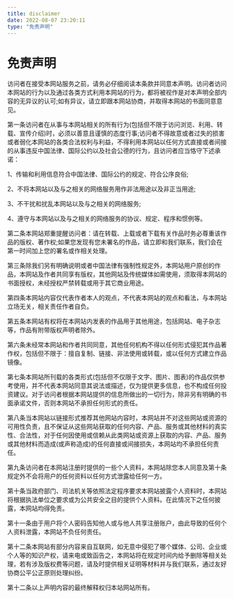 ```yaml
---
title: disclaimer
date: 2022-08-07 23:20:11
type: "免责声明"
---
```

# 免责声明

访问者在接受本网站服务之前，请务必仔细阅读本条款并同意本声明。访问者访问本网站的行为以及通过各类方式利用本网站的行为，都将被视作是对本声明全部内容的无异议的认可;如有异议，请立即跟本网站协商，并取得本网站的书面同意意见。

第一条访问者在从事与本网站相关的所有行为(包括但不限于访问浏览、利用、转载、宣传介绍)时，必须以善意且谨慎的态度行事;访问者不得故意或者过失的损害或者弱化本网站的各类合法权利与利益，不得利用本网站以任何方式直接或者间接的从事违反中国法律、国际公约以及社会公德的行为，且访问者应当恪守下述承诺：

1、传输和利用信息符合中国法律、国际公约的规定、符合公序良俗;

2、不将本网站以及与之相关的网络服务用作非法用途以及非正当用途;

3、不干扰和扰乱本网站以及与之相关的网络服务;

4、遵守与本网站以及与之相关的网络服务的协议、规定、程序和惯例等。

第二条本网站郑重提醒访问者：请在转载、上载或者下载有关作品时务必尊重该作品的版权、著作权;如果您发现有您未署名的作品，请立即和我们联系，我们会在第一时间加上您的署名或作相关处理。

第三条除我们另有明确说明或者中国法律有强制性规定外，本网站用户原创的作品，本网站及作者共同享有版权，其他网站及传统媒体如需使用，须取得本网站的书面授权，未经授权严禁转载或用于其它商业用途。

第四条本网站内容仅代表作者本人的观点，不代表本网站的观点和看法，与本网站立场无关，相关责任作者自负。

第五条本网站有权将在本网站内发表的作品用于其他用途，包括网站、电子杂志等，作品有附带版权声明者除外。

第六条未经常本网站和作者共同同意，其他任何机构不得以任何形式侵犯其作品著作权，包括但不限于：擅自复制、链接、非法使用或转载，或以任何方式建立作品镜像。

第七条本网站所刊载的各类形式(包括但不仅限于文字、图片、图表)的作品仅供参考使用，并不代表本网站同意其说法或描述，仅为提供更多信息，也不构成任何投资建议。对于访问者根据本网站提供的信息所做出的一切行为，除非另有明确的书面承诺文件，否则本网站不承担任何形式的责任。

第八条当本网站以链接形式推荐其他网站内容时，本网站并不对这些网站或资源的可用性负责，且不保证从这些网站获取的任何内容、产品、服务或其他材料的真实性、合法性，对于任何因使用或信赖从此类网站或资源上获取的内容、产品、服务或其他材料而造成(或声称造成)的任何直接或间接损失，本网站均不承担任何责任。

第九条访问者在本网站注册时提供的一些个人资料，本网站除您本人同意及第十条规定外不会将用户的任何资料以任何方式泄露给任何一方。

第十条当政府部门、司法机关等依照法定程序要求本网站披露个人资料时，本网站将根据执法单位之要求或为公共安全之目的提供个人资料。在此情况下之任何披露，本网站均得免责。

第十一条由于用户将个人密码告知他人或与他人共享注册账户，由此导致的任何个人资料泄露，本网站不负任何责任。

第十二条本网站有部分内容来自互联网，如无意中侵犯了哪个媒体、公司、企业或个人等的知识产权，请来电或致函告之，本网站将在规定时间内给予删除等相关处理，若有涉及版权费等问题，请及时提供相关证明等材料并与我们联系，通过友好协商公平公正原则处理纠纷。

第十二条以上声明内容的最终解释权归本站网站所有。